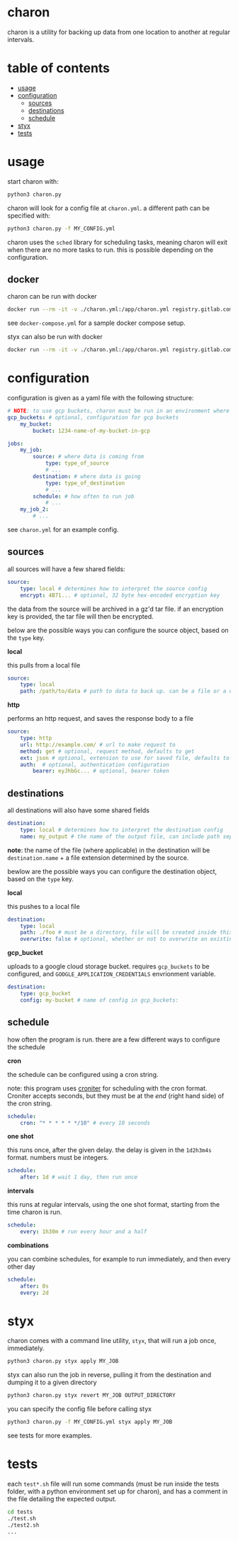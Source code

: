 # charon

charon is a utility for backing up data from one location to another at regular intervals.

# table of contents

- [usage](#usage)
- [configuration](#configuration)
    - [sources](#sources)
    - [destinations](#destinations)
    - [schedule](#schedule)
- [styx](#styx)
- [tests](#tests)


# usage

start charon with:

```bash
python3 charon.py
```

charon will look for a config file at `charon.yml`. a different path can be specified with:

```bash
python3 charon.py -f MY_CONFIG.yml
```

charon uses the `sched` library for scheduling tasks, meaning charon will exit when there are no more tasks to run. this is possible depending on the configuration.

## docker

charon can be run with docker

```bash
docker run --rm -it -v ./charon.yml:/app/charon.yml registry.gitlab.com/haondt/cicd/registry/charon
```

see `docker-compose.yml` for a sample docker compose setup.

styx can also be run with docker

```bash
docker run --rm -it -v ./charon.yml:/app/charon.yml registry.gitlab.com/haondt/cicd/registry/charon python3 charon.py styx apply my_job
```

# configuration

configuration is given as a yaml file with the following structure:

```yml
# NOTE: to use gcp buckets, charon must be run in an environment where GOOGLE_APPLICATION_CREDENTIALS exists
gcp_buckets: # optional, configuration for gcp buckets
    my_bucket:
        bucket: 1234-name-of-my-bucket-in-gcp

jobs:
    my_job:
        source: # where data is coming from
            type: type_of_source
            # ...
        destination: # where data is going
            type: type_of_destination
            # ...
        schedule: # how often to run job
            # ...
    my_job_2:
        # ...
```

see `charon.yml` for an example config.

## sources

all sources will have a few shared fields:

```yaml
source:
    type: local # determines how to interpret the source config
    encrypt: 4B71... # optional, 32 byte hex-encoded encryption key

```

the data from the source will be archived in a gz'd tar file. if an encryption key is provided, the tar file will then be encrypted.


below are the possible ways you can configure the source object, based on the `type` key.

**local**

this pulls from a local file

```yml
source:
    type: local
    path: /path/to/data # path to data to back up. can be a file or a directory. does not use variable expansion

```

**http**

performs an http request, and saves the response body to a file

```yml
source:
    type: http
    url: http://example.com/ # url to make request to
    method: get # optional, request method, defaults to get
    ext: json # optional, extension to use for saved file, defaults to txt
    auth:  # optional, authentication configuration
        bearer: eyJhbGc... # optional, bearer token
```

## destinations

all destinations will also have some shared fields

```yml
destination:
    type: local # determines how to interpret the destination config
    name: my_output # the name of the output file, can include path seperators (foo/bar)
```

**note**: the name of the file (where applicable) in the destination will be `destination.name` + a file extension determined by the source.

bewlow are the possible ways you can configure the destination object, based on the `type` key.

**local**

this pushes to a local file

```yml
destination:
    type: local
    path: ./foo # must be a directory, file will be created inside this dir
    overwrite: false # optional, whether or not to overwrite an existing output file. defaults to false
```

**gcp_bucket**

uploads to a google cloud storage bucket. requires `gcp_buckets` to be configured, and `GOOGLE_APPLICATION_CREDENTIALS` envrionment variable.


```yml
destination:
    type: gcp_bucket
    config: my-bucket # name of config in gcp_buckets:
```

## schedule

how often the program is run. there are a few different ways to configure the schedule

**cron**

the schedule can be configured using a cron string.

note: this program uses [croniter](https://github.com/kiorky/croniter) for scheduling with the cron format. Croniter accepts seconds, but they must be at the _end_ (right hand side) of the cron string.

```yml
schedule:
    cron: "* * * * * */10" # every 10 seconds
```

**one shot**

this runs once, after the given delay. the delay is given in the `1d2h3m4s` format. numbers must be integers.

```yml
schedule:
    after: 1d # wait 1 day, then run once
```

**intervals**

this runs at regular intervals, using the one shot format, starting from the time charon is run. 

```yml
schedule:
    every: 1h30m # run every hour and a half
```

**combinations**

you can combine schedules, for example to run immediately, and then every other day

```yml
schedule:
    after: 0s
    every: 2d
```

# styx

charon comes with a command line utility, `styx`, that will run a job once, immediately.

```bash
python3 charon.py styx apply MY_JOB
```

styx can also run the job in reverse, pulling it from the destination and dumping it to a given directory

```bash
python3 charon.py styx revert MY_JOB OUTPUT_DIRECTORY
```

you can specify the config file before calling styx

```bash
python3 charon.py -f MY_CONFIG.yml styx apply MY_JOB
```

see tests for more examples.

# tests

each `test*.sh` file will run some commands (must be run inside the tests folder, with a python environment set up for charon), and has a comment in the file detailing the expected output. 

```bash
cd tests
./test.sh
./test2.sh
...
```
